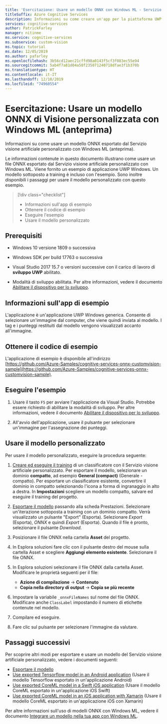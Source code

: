 ```yaml
---
title: 'Esercitazione: Usare un modello ONNX con Windows ML - Servizio visione artificiale personalizzato'
titleSuffix: Azure Cognitive Services
description: Informazioni su come creare un'app per la piattaforma UWP di Windows che usi un modello ONNX esportato da Servizi cognitivi di Azure.
services: cognitive-services
author: PatrickFarley
manager: nitinme
ms.service: cognitive-services
ms.subservice: custom-vision
ms.topic: tutorial
ms.date: 12/05/2019
ms.author: pafarley
ms.openlocfilehash: 3b56cd12aec21cffd98a0143f5cf3f083ec55e94
ms.sourcegitcommit: 5ab4f7a81d04a58f235071240718dfae3f1b370b
ms.translationtype: HT
ms.contentlocale: it-IT
ms.lasthandoff: 12/10/2019
ms.locfileid: "74960554"
---
```

# <a name="tutorial-use-an-onnx-model-from-custom-vision-with-windows-ml-preview"></a>Esercitazione: Usare un modello ONNX di Visione personalizzata con Windows ML (anteprima)

Informazioni su come usare un modello ONNX esportato dal Servizio visione artificiale personalizzato con Windows ML (anteprima).

Le informazioni contenute in questo documento illustrano come usare un file ONNX esportato dal Servizio visione artificiale personalizzato con Windows ML. Viene fornito un esempio di applicazione UWP Windows. Un modello sottoposto a training è incluso con l'esempio. Sono inoltre disponibili i passaggi per usare il modello personalizzato con questo esempio.

> [!div class="checklist"]
> * Informazioni sull'app di esempio
> * Ottenere il codice di esempio
> * Eseguire l'esempio
> * Usare il modello personalizzato

## <a name="prerequisites"></a>Prerequisiti

* Windows 10 versione 1809 o successiva

* Windows SDK per build 17763 o successiva

* Visual Studio 2017 15.7 o versioni successive con il carico di lavoro di __sviluppo UWP__ abilitato.

* Modalità di sviluppo abilitata. Per altre informazioni, vedere il documento [Abilitare il dispositivo per lo sviluppo](https://docs.microsoft.com/windows/uwp/get-started/enable-your-device-for-development).

## <a name="about-the-example-app"></a>Informazioni sull'app di esempio

L'applicazione è un'applicazione UWP Windows generica. Consente di selezionare un'immagine dal computer, che viene quindi inviata al modello. I tag e i punteggi restituiti dal modello vengono visualizzati accanto all'immagine.

## <a name="get-the-example-code"></a>Ottenere il codice di esempio

L'applicazione di esempio è disponibile all'indirizzo [https://github.com/Azure-Samples/cognitive-services-onnx-customvision-sample](https://github.com/Azure-Samples/cognitive-services-onnx-customvision-sample).

## <a name="run-the-example"></a>Eseguire l'esempio

1. Usare il tasto `F5` per avviare l'applicazione da Visual Studio. Potrebbe essere richiesto di abilitare la modalità di sviluppo. Per altre informazioni, vedere il documento [Abilitare il dispositivo per lo sviluppo](https://docs.microsoft.com/windows/uwp/get-started/enable-your-device-for-development).

1. All'avvio dell'applicazione, usare il pulsante per selezionare un'immagine per l'assegnazione dei punteggi.

## <a name="use-your-own-model"></a>Usare il modello personalizzato

Per usare il modello personalizzato, eseguire la procedura seguente:

1. [Creare ed eseguire il training](https://docs.microsoft.com/azure/cognitive-services/custom-vision-service/getting-started-build-a-classifier) di un classificatore con il Servizio visione artificiale personalizzato. Per esportare il modello, selezionare un dominio __compatto__, ad esempio **General (compact)** (Generale - compatto). Per esportare un classificatore esistente, convertire il dominio in compatto selezionando l'icona a forma di ingranaggio in alto a destra. In __Impostazioni__ scegliere un modello compatto, salvare ed eseguire il training del progetto.  

1. [Esportare il modello](https://docs.microsoft.com/azure/cognitive-services/custom-vision-service/export-your-model) passando alla scheda Prestazioni. Selezionare un'iterazione sottoposta a training con un dominio compatto. Verrà visualizzato un pulsante "Export" (Esporta). Selezionare *Export* (Esporta), *ONNX* e quindi *Export* (Esporta). Quando il file è pronto, selezionare il pulsante *Download*.

1. Posizionare il file ONNX nella cartella __Asset__ del progetto. 

1. In Esplora soluzioni fare clic con il pulsante destro del mouse sulla cartella Asset e scegliere __Aggiungi elemento esistente__. Selezionare il file ONNX.

1. In Esplora soluzioni selezionare il file ONNX dalla cartella Asset. Modificare le proprietà seguenti per il file:

    * __Azione di compilazione__ -> __Contenuto__
    * __Copia nella directory di output__ -> __Copia se più recente__

1. Impostare la variabile `_onnxFileNames` sul nome del file ONNX. Modificare anche `ClassLabel` impostando il numero di etichette contenute nel modello.

1. Compilare ed eseguire.

1. Fare clic sul pulsante per selezionare l'immagine da valutare.

## <a name="next-steps"></a>Passaggi successivi

Per scoprire altri modi per esportare e usare un modello del Servizio visione artificiale personalizzato, vedere i documenti seguenti:

* [Esportare il modello](https://docs.microsoft.com/azure/cognitive-services/custom-vision-service/export-your-model)
* [Use exported Tensorflow model in an Android application](https://github.com/Azure-Samples/cognitive-services-android-customvision-sample) (Usare il modello Tensorflow esportato in un'applicazione Android)
* [Use exported CoreML model in a Swift iOS application](https://go.microsoft.com/fwlink/?linkid=857726) (Usare il modello CoreML esportato in un'applicazione iOS Swift)
* [Use exported CoreML model in an iOS application with Xamarin](https://github.com/xamarin/ios-samples/tree/master/ios11/CoreMLAzureModel) (Usare il modello CoreML esportato in un'applicazione iOS con Xamarin)

Per altre informazioni sull'uso di modelli ONNX con Windows ML, vedere il documento [Integrare un modello nella tua app con Windows ML](/windows/ai/windows-ml/integrate-model).
